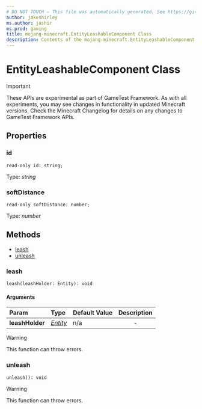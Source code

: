 ```yaml
---
# DO NOT TOUCH — This file was automatically generated. See https://github.com/Mojang/MinecraftScriptingApiDocsGenerator to modify descriptions, examples, etc.
author: jakeshirley
ms.author: jashir
ms.prod: gaming
title: mojang-minecraft.EntityLeashableComponent Class
description: Contents of the mojang-minecraft.EntityLeashableComponent class.
---
```

# EntityLeashableComponent Class
>[!IMPORTANT]
>These APIs are experimental as part of GameTest Framework. As with all experiments, you may see changes in functionality in updated Minecraft versions. Check the Minecraft Changelog for details on any changes to GameTest Framework APIs.


## Properties
### **id**
`read-only id: string;`

Type: *string*


### **softDistance**
`read-only softDistance: number;`

Type: *number*



## Methods
- [leash](#leash)
- [unleash](#unleash)
  
### **leash**
`
leash(leashHolder: Entity): void
`

#### Arguments
| Param | Type | Default Value | Description |
| :--- | :--- | :--- | :---: |
| **leashHolder** | [*Entity*](Entity.md) | n/a | - |


> [!WARNING]
> This function can throw errors.

### **unleash**
`
unleash(): void
`



> [!WARNING]
> This function can throw errors.


